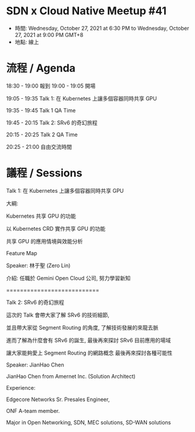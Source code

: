 # SDN x Cloud Native Meetup #41
- 時間: Wednesday, October 27, 2021 at 6:30 PM to Wednesday, October 27, 2021 at 9:00 PM GMT+8
- 地點: 線上

# 流程 / Agenda

18:30 - 19:00 報到 19:00 - 19:05 開場

19:05 - 19:35 Talk 1: 在 Kubernetes 上讓多個容器同時共享 GPU

19:35 - 19:45 Talk 1 QA Time

19:45 - 20:15 Talk 2: SRv6 的奇幻旅程

20:15 - 20:25 Talk 2 QA Time

20:25 - 21:00 自由交流時間

# 議程 / Sessions

Talk 1: 在 Kubernetes 上讓多個容器同時共享 GPU

大綱:

Kubernetes 共享 GPU 的功能

以 Kubernetes CRD 實作共享 GPU 的功能

共享 GPU 的應用情境與效能分析

Feature Map

Speaker: 林于聖 (Zero Lin)

介紹: 任職於 Gemini Open Cloud 公司, 努力學習新知

===========================

Talk 2: SRv6 的奇幻旅程

這次的 Talk 會帶大家了解 SRv6 的技術細節,

並且帶大家從 Segment Routing 的角度, 了解技術發展的來龍去脈

進而了解為什麼會有 SRv6 的誕生, 最後再來探討 SRv6 目前應用的場域

讓大家能夠愛上 Segment Routing 的網路概念 最後再來探討各種可能性

Speaker: JianHao Chen

JianHao Chen from Amernet Inc. (Solution Architect)

Experience:

Edgecore Networks Sr. Presales Engineer,

ONF A-team member.

Major in Open Networking, SDN, MEC solutions, SD-WAN solutions
